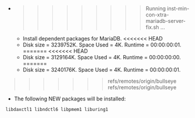 * >>>>>>>>> Running inst-min-con-xtra-mariadb-server-fix.sh ...
  * Install dependent packages for MariaDB.
<<<<<<< HEAD
  * Disk size = 3239752K. Space Used = 4K. Runtime = 00:00:00:01.
=======
<<<<<<< HEAD
  * Disk size = 3129164K. Space Used = 4K. Runtime = 00:00:00:00.
=======
  * Disk size = 3240176K. Space Used = 4K. Runtime = 00:00:00:01.
>>>>>>> refs/remotes/origin/bullseye
>>>>>>> refs/remotes/origin/bullseye
  * The following NEW packages will be installed:
  ```bash
libdaxctl1 libndctl6 libpmem1 liburing1
  ```

